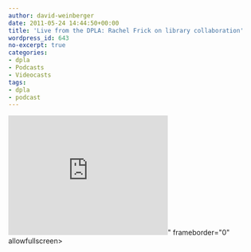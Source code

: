 ```yaml
---
author: david-weinberger
date: 2011-05-24 14:44:50+00:00
title: 'Live from the DPLA: Rachel Frick on library collaboration'
wordpress_id: 643
no-excerpt: true
categories:
- dpla
- Podcasts
- Videocasts
tags:
- dpla
- podcast
---
```


<div class="embed-container"><iframe title="Rachel Frick" width="320" height="240" src="https://www.youtube.com/embed/MVJFlgzJ7bM" frameborder="0" allowfullscreen></iframe>" frameborder="0" allowfullscreen></iframe></div>
